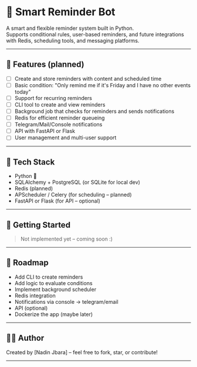 # 🧠 Smart Reminder Bot

A smart and flexible reminder system built in Python.  
Supports conditional rules, user-based reminders, and future integrations with Redis, scheduling tools, and messaging platforms.

---

## 📌 Features (planned)

- [ ] Create and store reminders with content and scheduled time  
- [ ] Basic condition: "Only remind me if it's Friday and I have no other events today"  
- [ ] Support for recurring reminders  
- [ ] CLI tool to create and view reminders  
- [ ] Background job that checks for reminders and sends notifications  
- [ ] Redis for efficient reminder queueing  
- [ ] Telegram/Mail/Console notifications  
- [ ] API with FastAPI or Flask  
- [ ] User management and multi-user support  

---

## 🧱 Tech Stack

- Python 🐍  
- SQLAlchemy + PostgreSQL (or SQLite for local dev)  
- Redis (planned)  
- APScheduler / Celery (for scheduling – planned)  
- FastAPI or Flask (for API – optional)  

---

## 🚀 Getting Started

> Not implemented yet – coming soon :)

---

## 📆 Roadmap

- Add CLI to create reminders  
- Add logic to evaluate conditions  
- Implement background scheduler  
- Redis integration  
- Notifications via console → telegram/email  
- API (optional)  
- Dockerize the app (maybe later)  

---

## 👩‍💻 Author

Created by [Nadin Jbara] – feel free to fork, star, or contribute!

---

